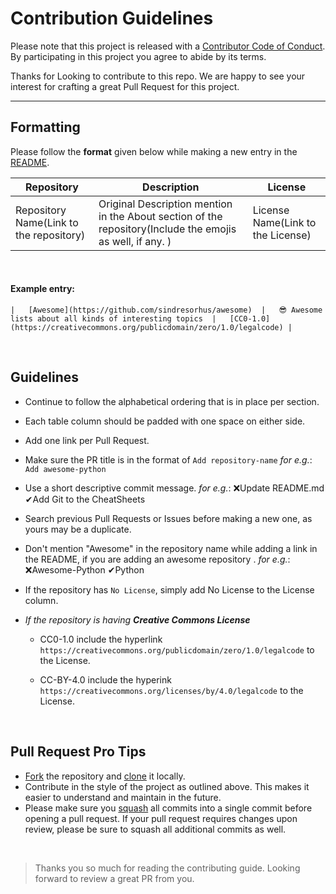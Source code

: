 # Contribution Guidelines

Please note that this project is released with a [Contributor Code of Conduct](CODE_OF_CONDUCT.md). By participating in this project you agree to abide by its terms.

Thanks for Looking to contribute to this repo. We are happy to see your interest for crafting a great Pull Request for this project.

----

## Formatting

Please follow the **format** given below while making a new entry in the [README](https://github.com/pawelborkar/awesome-repos/blob/master/README.md).

Repository  |   Description |   License |
|---|---|---|
|   Repository Name(Link to the repository) |  Original Description mention in the About section of the repository(Include the emojis as well, if any. )    |   License Name(Link to the License) |

<br>

#### Example entry:

`|   [Awesome](https://github.com/sindresorhus/awesome)  |   😎 Awesome lists about all kinds of interesting topics  |   [CC0-1.0](https://creativecommons.org/publicdomain/zero/1.0/legalcode) |`

<br>

## Guidelines

- Continue to follow the alphabetical ordering that is in place per section.
- Each table column should be padded with one space on either side.
- Add one link per Pull Request.
- Make sure the PR title is in the format of `Add repository-name` *for e.g.*: `Add awesome-python`
- Use a short descriptive commit message. *for e.g.*: ❌Update README.md ✔Add Git to the CheatSheets
- Search previous Pull Requests or Issues before making a new one, as yours may be a duplicate.
- Don't mention "Awesome" in the repository name while adding a link in the README, if you are adding an awesome repository . *for e.g.*: ❌Awesome-Python  ✔Python
- If the repository has `No License`, simply add No License to the License column.
- *If the repository is having **Creative Commons License***

    - CC0-1.0 include the hyperlink `https://creativecommons.org/publicdomain/zero/1.0/legalcode` to the License.

    - CC-BY-4.0 include the hyperink `https://creativecommons.org/licenses/by/4.0/legalcode` to the License.

<br>

## Pull Request Pro Tips

- [Fork](http://guides.github.com/activities/forking/) the repository and [clone](https://help.github.com/articles/cloning-a-repository/) it locally.
- Contribute in the style of the project as outlined above. This makes it easier to understand and maintain in the future.
- Please make sure you [squash](https://dev.to/pb/git-squash-simplified-3ba1) all commits into a single commit before opening a pull request. If your pull request requires changes upon review, please be sure to squash all additional commits as well.

<br>

> Thanks you so much for reading the contributing guide. Looking forward to review a great PR from you.




